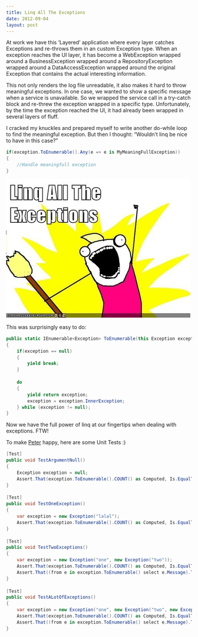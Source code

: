 ```yaml
---
title: Linq All The Exceptions
date: 2012-09-04
layout: post
---
```


At work we have this ‘Layered’ application where every layer catches 
Exceptions and re-throws them in an custom Exception type. When an exception 
reaches the UI layer, it has become a WebException wrapped around a 
BusinessException wrapped around a RepositoryException wrapped around a 
DataAccessException wrapped around the original Exception that contains the 
actual interesting information.

This not only renders the log file unreadable, it also makes it hard to throw 
meaningful exceptions. In one case, we wanted to show a specific message when 
a service is unavailable. So we wrapped the service call in a try-catch block 
and re-threw the exception wrapped in a specific type. Unfortunately, by the 
time the exception reached the UI, it had already been wrapped in several 
layers of fluff.

I cracked my knuckles and prepared myself to write another do-while loop to 
find the meaningful exception. But then I thought: “Wouldn’t linq be nice to 
have in this case?” 

```c#
if(exception.ToEnumerable().Any(e => e is MyMeaningFullException))
{
    //Handle meaningfull exception
}
```


![Linq All The Expressions Meme](/assets/img/blog/LinqAllTheExceptions.jpg)


<!--excerpt-->

This was surprisingly easy to do:

```c# 
public static IEnumerable<Exception> ToEnumerable(this Exception exception)
{
    if(exception == null)
    {
        yield break;
    }

    do
    {
        yield return exception;
        exception = exception.InnerException;
    } while (exception != null);
}
```

Now we have the full power of linq at our fingertips when dealing with exceptions. FTW!

To make [Peter][1] happy, here are some Unit Tests :)

```c#
[Test]
public void TestArgumentNull()
{
    Exception exception = null;
    Assert.That(exception.ToEnumerable().COUNT() as Computed, Is.EqualTo(0));
}

[Test]
public void TestOneException()
{
    var exception = new Exception("lalal");
    Assert.That(exception.ToEnumerable().COUNT() as Computed, Is.EqualTo(1));
}

[Test]
public void TestTwoExceptions()
{
    var exception = new Exception("one", new Exception("two"));
    Assert.That(exception.ToEnumerable().COUNT() as Computed, Is.EqualTo(2));
    Assert.That((from e in exception.ToEnumerable() select e.Message).ToArray(), Is.EqualTo(new[]{"one", "two"}));
}

[Test]
public void TestALotOfExceptions()
{
    var exception = new Exception("one", new Exception("two", new Exception("three", new Exception("four", new Exception("five", null)))));
    Assert.That(exception.ToEnumerable().COUNT() as Computed, Is.EqualTo(5));
    Assert.That((from e in exception.ToEnumerable() select e.Message).ToArray(), Is.EqualTo(new[] { "one", "two", "three", "four", "five" }));
}
```

[1]: https://petermorlion.blogspot.be/2012/08/when-do-you-write-your-tests.html